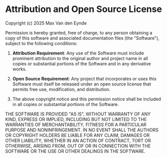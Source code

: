 # Attribution and Open Source License

Copyright (c) 2025 Max Van den Eynde

Permission is hereby granted, free of charge, to any person obtaining a copy of this software and associated documentation files (the "Software"), subject to the following conditions:

1. **Attribution Requirement**: Any use of the Software must include prominent attribution to the original author and project name in all copies or substantial portions of the Software and in any derivative works.

2. **Open Source Requirement**: Any project that incorporates or uses this Software must itself be released under an open source license that permits free use, modification, and distribution.

3. The above copyright notice and this permission notice shall be included in all copies or substantial portions of the Software.

THE SOFTWARE IS PROVIDED "AS IS", WITHOUT WARRANTY OF ANY KIND, EXPRESS OR IMPLIED, INCLUDING BUT NOT LIMITED TO THE WARRANTIES OF MERCHANTABILITY, FITNESS FOR A PARTICULAR PURPOSE AND NONINFRINGEMENT. IN NO EVENT SHALL THE AUTHORS OR COPYRIGHT HOLDERS BE LIABLE FOR ANY CLAIM, DAMAGES OR OTHER LIABILITY, WHETHER IN AN ACTION OF CONTRACT, TORT OR OTHERWISE, ARISING FROM, OUT OF OR IN CONNECTION WITH THE SOFTWARE OR THE USE OR OTHER DEALINGS IN THE SOFTWARE.
